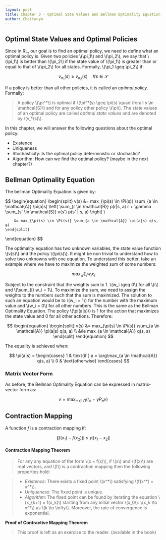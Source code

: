 ```yaml
---
layout: post
title: Chapter 3 - Optimal Sate Values and Bellman Optimality Equation
author: Chaitanya
---
```


## Optimal State Values and Optimal Policies

Since in RL, our goal is to find an optimal policy, we need to define what an optimal policy is. Given two policies \\(\pi_1\\) and \\(\pi_2\\), we say that \\(\pi_1\\) is better than \\(\pi_2\\) if the state value of \\(\pi_1\\) is greater than or equal to that of \\(\pi_2\\) for all states. Formally, \\(\pi_1 \geq \pi_2\\) if:

$$
v_{\pi_1}(s) \geq v_{\pi_2}(s) \quad \forall s \in \mathcal{S}
$$

If a policy is better than all other policies, it is called an *optimal policy*. Formally:

> A policy \\(\pi^\*\\) is optimal if \\(\pi^\*(s) \geq \pi(s) \quad \forall s \in \mathcal{S}\\) and for any policy other policy \\(\pi\\). The state values of an optimal policy are called *optimal state values* and are denoted by \\(v_*(s)\\).

In this chapter, we will answer the following questions about the optimal policy:

- Existence
- Uniqueness
- Stochasticity: Is the optimal policy deterministic or stochastic?
- Algorithm: How can we find the optimal policy? (maybe in the next chapter?)

## Bellman Optimality Equation

The bellman Optimality Equation is given by:

$$
\begin{equation}
    \begin{split}
        v(s) &= max_{\pi(s) \in \Pi(s)} \sum_{a \in \mathcal{A}} \pi(a|s) \left( \sum_{r \in \mathcal{R}} p(r|s, a) r + \gamma \sum_{s' \in \mathcal{S}} v(s') p(s' | s, a) \right) \\

        &= max_{\pi(s) \in \Pi(s)} \sum_{a \in \mathcal{A}} \pi(a|s) q(s, a)
    \end{split}
\end{equation}
$$

The optimality equation has two unknown variables, the state value function \\(v(s)\\) and the policy \\(\pi(s)\\). It might be non trivial to understand how to solve two unknowns with one equation. To understand this better, take an example where we have to maximize the weighted sum of some numbers:

$$
max_{w} \sum_{i} w_i x_i
$$

Subject to the constraint that the weights sum to 1. \\(w_i \geq 0\\) for all \\(i\\) and \\(\sum_{i} w_i = 1\\). To maximize the sum, we need to assign the weights to the numbers such that the sum is maximized. The solution to such an equation would be to \\(w_i = 1\\) for the number with the maximum value and \\(w_i = 0\\) for all other numbers. This is the same as the Bellman Optimality Equation. The policy \\(\pi(a\|s)\\) is 1 for the action that maximizes the state value and 0 for all other actions. Therefore:

$$
\begin{equation}
    \begin{split}
        v(s) &= max_{\pi(s) \in \Pi(s)} \sum_{a \in \mathcal{A}} \pi(a|s) q(s, a) \\
        &\le max_{a \in \mathcal{A}} q(s, a)
    \end{split}
\end{equation}
$$

The equality is achieved when:

$$
\pi(a|s) = \begin{cases}
    1 & \text{if } a = \arg\max_{a \in \mathcal{A}} q(s, a) \\
    0 & \text{otherwise}
\end{cases}
$$

### Matrix Vector Form

As before, the Bellman Optimality Equation can be expressed in matrix-vector form as:

$$
v = \max_{\pi \in \Pi} \left( r_{\pi} + \gamma P_{\pi} v \right)
$$

## Contraction Mapping

A function $f$ is a contraction mapping if:

$$
\| f(x_1) - f(x_2) \| \leq \gamma \| x_1 - x_2 \|
$$

#### Contraction Mapping Theorem

> For any any equation of the form \\(x = f(x)\\), if \\(x\\) and \\(f(x)\\) are real vectors, and \\(f\\) is a contraction mapping then the following properties hold:

> - _Existence_: There exists a fixed point \\(x^\*\\) satisfying \\(f(x^\*) = x^\*\\).
> - _Uniqueness_: The fixed point is unique.
> - _Algorithm_: The fixed point can be found by iterating the equation \\(x_{k+1} = f(x_k)\\) starting from any initial vector \\(x_0\\). \\(x_k \to x^\*\\) as \\(k \to \infty\\). Moreover, the rate of convergence is exponential.

**Proof of Contractive Mapping Theorem**

> This proof is left as an exercise to the reader. (available in the book)
